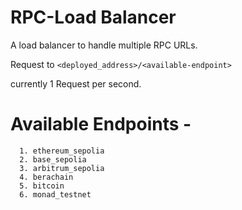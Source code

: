 # RPC-Load Balancer

A load balancer to handle multiple RPC URLs.

Request to `<deployed_address>/<available-endpoint>`

currently 1 Request per second.


# Available Endpoints -
      1. ethereum_sepolia
      2. base_sepolia
      3. arbitrum_sepolia
      4. berachain
      5. bitcoin
      6. monad_testnet

